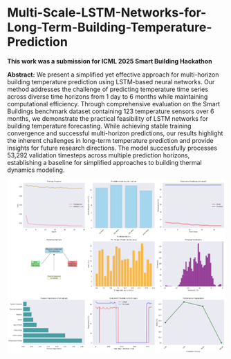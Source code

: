 # Multi-Scale-LSTM-Networks-for-Long-Term-Building-Temperature-Prediction

**This work was a submission for ICML 2025 Smart Building Hackathon**

**Abstract:** We present a simplified yet effective approach for multi-horizon building temperature prediction using LSTM-based neural networks. Our method addresses the challenge of predicting temperature time series across diverse time horizons from 1 day to 6 months while maintaining computational efficiency. Through comprehensive evaluation on the Smart Buildings benchmark dataset containing 123 temperature sensors over 6 months, we demonstrate the practical feasibility of LSTM networks for building temperature forecasting. While achieving stable training convergence and successful multi-horizon predictions, our results highlight the inherent challenges in long-term temperature prediction and provide insights for future research directions. The model successfully processes 53,292 validation timesteps across multiple prediction horizons, establishing a baseline for simplified approaches to building thermal dynamics modeling. 

![](output.png)

